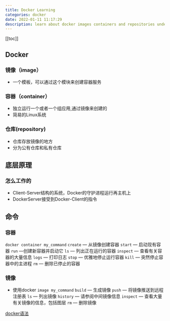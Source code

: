 ```yaml
---
title: Docker Learning
categories: docker
date: 2022-01-11 11:17:29
description: learn about docker images containers and repositories underlying principles and common commands
---
```


[[toc]]

## Docker

### 镜像（image）

- 一个模板，可以通过这个模块来创建容器服务

### 容器（container）

- 独立运行一个或者一个组应用,通过镜像来创建的
- 简易的Linux系统

### 仓库(repository)

- 仓库存放镜像的地方
- 分为公有仓库和私有仓库

## 底层原理

### 怎么工作的

- Client-Server结构的系统，Docker的守护进程运行再主机上
- DockerServer接受到Docker-Client的指令

## 命令

### 容器

`docker container my_command`
`create` — 从镜像创建容器
`start` — 启动现有容器
`run` —创建新容器并启动它
`ls` — 列出正在运行的容器
`inspect` — 查看有关容器的大量信息
`logs` — 打印日志
`stop` — 优雅地停止运行容器
`kill` — 突然停止容器中的主进程
`rm` — 删除已停止的容器

### 镜像

- 使用docker `image my_command`
  `build` — 生成镜像
  `push` — 将镜像推送到远程注册表
  `ls` — 列出镜像
  `history` — 请参阅中间镜像信息
  `inspect` — 查看大量有关镜像的信息，包括图层
  `rm` — 删除镜像

[docker语法](https://juejin.cn/post/6969877845531181086)
